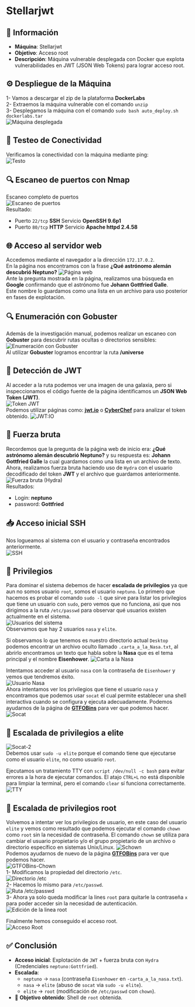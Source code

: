 # Stellarjwt

## 📄 Información
- **Máquina**: Stellarjwt
- **Objetivo**: Acceso root
- **Descripción**: Máquina vulnerable desplegada con Docker que explota vulnerabilidades en JWT (JSON Web Tokens) para lograr acceso root.

## ⚙️ Despliegue de la Máquina
1- Vamos a descargar el zip de la plataforma **DockerLabs**  
2- Extraemos la máquina vulnerable con el comando `unzip`  
3- Desplegamos la máquina con el comando `sudo bash auto_deploy.sh dockerlabs.tar`  
![Máquina desplegada](images/Maquina%20desplegada.png)  

## 📶 Testeo de Conectividad
Verificamos la conectividad con la máquina mediante ping:  
![Testo](images/Testeo.png)  

## 🔍 Escaneo de puertos con Nmap
Escaneo completo de puertos  
![Escaneo de puertos](images/Escaneo%20de%20puertos.png)  
Resultado:
- Puerto `22/tcp` **SSH** Servicio **OpenSSH 9.6p1**
- Puerto `80/tcp` **HTTP** Servicio **Apache httpd 2.4.58**

## 🌐 Acceso al servidor web
Accedemos mediante el navegador a la dirección `172.17.0.2`.  
En la página nos encontramos con la frase **¿Qué astrónomo alemán descubrió Neptuno?**
![Página web](images/Página%20web.png)  
Ante la pregunta mostrada en la página, realizamos una búsqueda en **Google** confirmando que el astrónomo fue **Johann Gottfried Galle**.  
Este nombre lo guardamos como una lista en un archivo para uso posterior en fases de explotación.

## 🔍 Enumeración con Gobuster
Además de la investigación manual, podemos realizar un escaneo con **Gobuster** para descubrir rutas ocultas o directorios sensibles:
![Enumeración con Gobuster](images/Gobuster.png)  
Al utilizar **Gobuster** logramos encontrar la ruta **/universe**

## 🔑 Detección de JWT
Al acceder a la ruta podemos ver una imagen de una galaxia, pero si inspeccionamos el código fuente de la página identificamos un **JSON Web Token (JWT)**.  
![Token JWT](images/Token.png)  
Podemos utilizar páginas como: **[jwt.io](https://jwt.io)** o **[CyberChef](https://gchq.github.io/CyberChef/)** para analizar el token obtenido.
![JWT:IO](images/JWT.png)  

## 🧠 Fuerza bruta
Recordemos que la pregunta de la página web de inicio era: **¿Qué astrónomo alemán descubrió Neptuno?** y su respuesta es: **Johann Gottfried Galle** la cual guardamos como una lista en un archivo de texto.  
Ahora, realizamos fuerza bruta haciendo uso de `Hydra` con el usuario decodificado del token **JWT** y el archivo que guardamos anteriormente. 
![Fuerza bruta (Hydra)](images/Hydra.png)    
Resultados: 
- Login: **neptuno**
- password: **Gottfried**

## 📥 Acceso inicial SSH
Nos logueamos al sistema con el usuario y contraseña encontrados anteriormente.  
![SSH](images/SSH.png)  

## 🔐 Privilegios
Para dominar el sistema debemos de hacer **escalada de privilegios** ya que aun no somos usuario `root`, somos el usuario `neptuno`.
Lo primero que hacemos es probar el comando `sudo -l` que sirve para listar los privilegios que tiene un usuario con `sudo`, pero vemos que no funciona, asi que nos dirigimos a la ruta `/etc/passwd` para observar qué usuarios existen actualmente en el sistema.  
![Usuarios del sistema](images/Usuarios.png)  
Observamos que hay 2 usuarios `nasa` y `elite`.  

Si observamos lo que tenemos es nuestro directorio actual `Desktop` podemos encontrar un archivo oculto llamado `.carta_a_la_Nasa.txt`, al abrirlo encontramos un texto que habla sobre la **Nasa** que es el tema principal y el nombre **Eisenhower**.
![Carta a la Nasa](images/Carta%20a%20la%20nasa.png)   

Intentamos acceder al usuario `nasa` con la contraseña de `Eisenhower` y vemos que tendremos éxito.  
![Usuario Nasa](images/Usuario%20nasa.png)   
Ahora intentamos ver los privilegios que tiene el usuario `nasa` y encontramos que podemos usar `socat` el cual permite establecer una shell interactiva cuando se configura y ejecuta adecuadamente. Podemos ayudarnos de la página de **[GTFOBins](https://gtfobins.github.io/)** para ver que podemos hacer.  
![Socat](images/Socat.png)  

## 🚀 Escalada de privilegios a elite
![Socat-2](images/Socat-2.png)  
Debemos usar `sudo -u elite` porque el comando tiene que ejecutarse como el usuario `elite`, no como usuario `root`.  

Ejecutamos un tratamiento TTY con `script /dev/null -c bash` para evitar errores a la hora de ejecutar comandos. El atajo `CTRL+L` no está disponible para limpiar la terminal, pero el comando `clear` sí funciona correctamente.  
![TTY](images/TTY.png)  

## 👑 Escalada de privilegios root
Volvemos a intentar ver los privilegios de usuario, en este caso del usuario `elite` y vemos como resultado que podemos ejecutar el comando `chown` como `root` sin la necesidad de contraseña. El comando `chown` se utiliza para cambiar el usuario propietario y/o el grupo propietario de un archivo o directorio específico en sistemas Unix/Linux. 
![Schown](images/Chown.png)  
Podemos ayudarnos de nuevo de la página **[GTFOBins](https://gtfobins.github.io/)** para ver que podemos hacer.  
![GTFOBins-Chown](images/GTFOBins-Chown.png)  
1- Modificamos la propiedad del directorio `/etc`.  
![Directorio /etc](images/Directorio%20etc.png)  
2- Hacemos lo mismo para `/etc/passwd`.  
![Ruta /etc/passwd](images/Passwd.png)  
3- Ahora ya solo queda modificar la lines `root` para quitarle la contraseña  `x` para poder acceder sin la necesidad de autenticación.  
![Edición de la linea root](images/Root.png)  

Finalmente hemos conseguido el acceso root.  
![Acceso Root](images/Root-2.png)  

## ✅ Conclusión
- **Acceso inicial**: Explotación de `JWT` + fuerza bruta con `Hydra` (Credenciales `neptuno:Gottfried`).
- **Escalada**: 
    - `neptuno` → `nasa` (contraseña `Eisenhower` en `-carta_a_la_nasa.txt`). 
    - `nasa` → `elite` (abuso de `socat`  via `sudo -u elite`).
    - `elite` → `root` (modificación de `/etc/passwd` con `chown`).
- 🎯 **Objetivo obtenido**: Shell de `root` obtenida.